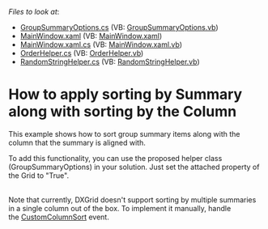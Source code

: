<!-- default file list -->
*Files to look at*:

* [GroupSummaryOptions.cs](./CS/GroupSorting/GroupSummaryOptions.cs) (VB: [GroupSummaryOptions.vb](./VB/GroupSorting/GroupSummaryOptions.vb))
* [MainWindow.xaml](./CS/GroupSorting/MainWindow.xaml) (VB: [MainWindow.xaml](./VB/GroupSorting/MainWindow.xaml))
* [MainWindow.xaml.cs](./CS/GroupSorting/MainWindow.xaml.cs) (VB: [MainWindow.xaml.vb](./VB/GroupSorting/MainWindow.xaml.vb))
* [OrderHelper.cs](./CS/GroupSorting/OrderHelper.cs) (VB: [OrderHelper.vb](./VB/GroupSorting/OrderHelper.vb))
* [RandomStringHelper.cs](./CS/GroupSorting/RandomStringHelper.cs) (VB: [RandomStringHelper.vb](./VB/GroupSorting/RandomStringHelper.vb))
<!-- default file list end -->
# How to apply sorting by Summary along with sorting by the Column


<p>This example shows how to sort group summary items along with the column that the summary is aligned with.</p>
<p>To add this functionality, you can use the proposed helper class (GroupSummaryOptions) in your solution. Just set the attached property of the Grid to "True".<br /><br /></p>
<p>Note that currently, DXGrid doesn't support sorting by multiple summaries in a single column out of the box. To implement it manually, handle the <a href="https://documentation.devexpress.com/#WPF/DevExpressXpfGridGridControl_CustomColumnSorttopic">CustomColumnSort</a> event.</p>

<br/>


